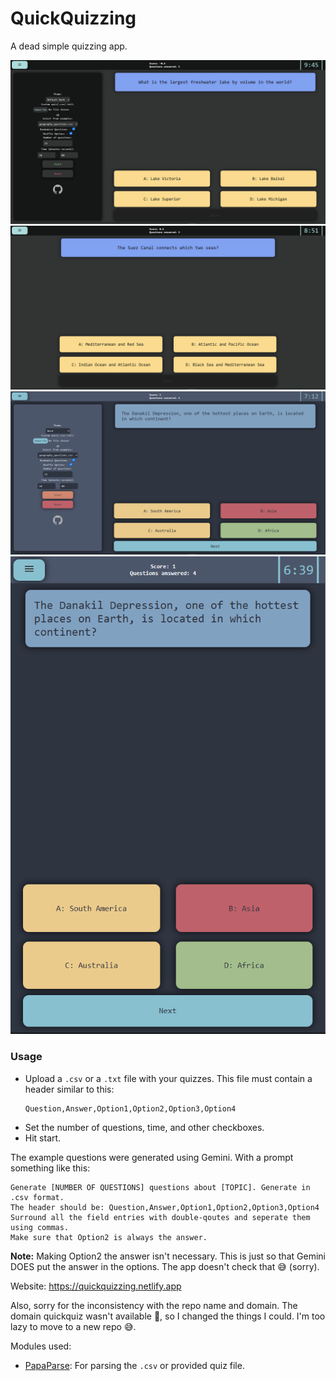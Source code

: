 # QuickQuizzing
A dead simple quizzing app.

![Default look.](img/ScreenShot2025-09-20%20131218.png)
![](img/ScreenShot2025-09-20%20131306.png)
![Using Nord theme.](img/ScreenShot2025-09-20%20131445.png)
![On mobile](img/ScreenShotMobile2025-09-20%20131522.png)

### Usage
- Upload a `.csv` or a `.txt` file with your quizzes. This file must contain a header similar to this: 
    ```csv
    Question,Answer,Option1,Option2,Option3,Option4
    ```
- Set the number of questions, time, and other checkboxes.
- Hit start.

The example questions were generated using Gemini. With a prompt something like this:
```text
Generate [NUMBER OF QUESTIONS] questions about [TOPIC]. Generate in .csv format.
The header should be: Question,Answer,Option1,Option2,Option3,Option4
Surround all the field entries with double-qoutes and seperate them using commas.
Make sure that Option2 is always the answer.
```

**Note:** Making Option2 the answer isn't necessary. This is just so that Gemini DOES put the answer in the options. The app doesn't check that 😅 (sorry).

Website: https://quickquizzing.netlify.app

Also, sorry for the inconsistency with the repo name and domain. The domain quickquiz wasn't available 🙂, so I changed the things I could. I'm too lazy to move to a new repo 😅.

Modules used:
- [PapaParse](https://www.papaparse.com): For parsing the `.csv` or provided quiz file.
